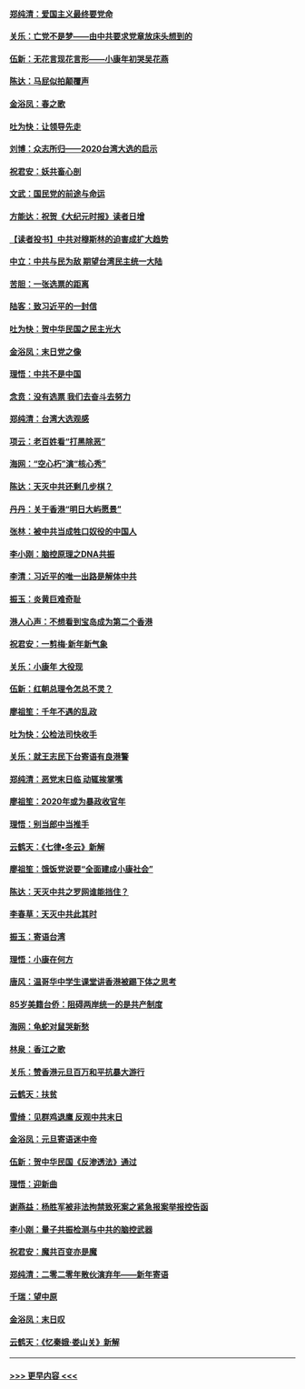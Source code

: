 #### [郑纯清：爱国主义最终要党命](../pages/nsc993/n11802197.md?t=01181455) 
#### [关乐：亡党不是梦——由中共要求党章放床头想到的](../pages/nsc993/n11802156.md?t=01181455) 
#### [伍新：无花言现花言形——小康年初哭吴花燕](../pages/nsc993/n11800044.md?t=01181455) 
#### [陈达：马屁似拍颠覆声](../pages/nsc993/n11800010.md?t=01181455) 
#### [金浴凤：春之歌](../pages/nsc993/n11797687.md?t=01181455) 
#### [吐为快：让领导先走](../pages/nsc993/n11797512.md?t=01181455) 
#### [刘博：众志所归——2020台湾大选的启示](../pages/nsc993/n11796878.md?t=01181455) 
#### [祝君安：妖共畜心剖](../pages/nsc993/n11794273.md?t=01181455) 
#### [文武：国民党的前途与命运](../pages/nsc993/n11794198.md?t=01181455) 
#### [方能达：祝贺《大纪元时报》读者日增](../pages/nsc993/n11793807.md?t=01181455) 
#### [【读者投书】中共对穆斯林的迫害成扩大趋势](../pages/nsc993/n11791371.md?t=01181455) 
#### [中立：中共与民为敌 期望台湾民主统一大陆](../pages/nsc993/n11790392.md?t=01181455) 
#### [苦胆：一张选票的距离](../pages/nsc993/n11788914.md?t=01181455) 
#### [陆客：致习近平的一封信](../pages/nsc993/n11788867.md?t=01181455) 
#### [吐为快：贺中华民国之民主光大](../pages/nsc993/n11788618.md?t=01181455) 
#### [金浴凤：末日党之像](../pages/nsc993/n11787475.md?t=01181455) 
#### [理悟：中共不是中国](../pages/nsc993/n11787463.md?t=01181455) 
#### [念贲：没有选票  我们去奋斗去努力](../pages/nsc993/n11787398.md?t=01181455) 
#### [郑纯清：台湾大选观感](../pages/nsc993/n11786210.md?t=01181455) 
#### [项云：老百姓看“打黑除恶”](../pages/nsc993/n11785398.md?t=01181455) 
#### [海网：“空心朽”演“核心秀”](../pages/nsc993/n11783874.md?t=01181455) 
#### [陈达：天灭中共还剩几步棋？](../pages/nsc993/n11783719.md?t=01181455) 
#### [丹丹：关于香港“明日大屿愿景”](../pages/nsc993/n11783273.md?t=01181455) 
#### [张林：被中共当成牲口奴役的中国人](../pages/nsc993/n11782397.md?t=01181455) 
#### [李小刚：脑控原理之DNA共振](../pages/nsc993/n11780962.md?t=01181455) 
#### [李清：习近平的唯一出路是解体中共](../pages/nsc993/n11780866.md?t=01181455) 
#### [振玉：炎黄巨难奇耻](../pages/nsc993/n11779632.md?t=01181455) 
#### [港人心声：不想看到宝岛成为第二个香港](../pages/nsc993/n11778817.md?t=01181455) 
#### [祝君安：一剪梅‧新年新气象](../pages/nsc993/n11776340.md?t=01181455) 
#### [关乐：小康年 大役现](../pages/nsc993/n11774213.md?t=01181455) 
#### [伍新：红朝总理令怎总不灵？](../pages/nsc993/n11770813.md?t=01181455) 
#### [廖祖笙：千年不遇的乱政](../pages/nsc993/n11770373.md?t=01181455) 
#### [吐为快：公检法司快收手](../pages/nsc993/n11770359.md?t=01181455) 
#### [关乐：就王志民下台寄语有良港警](../pages/nsc993/n11769903.md?t=01181455) 
#### [郑纯清：恶党末日临 动辄挨掌嘴](../pages/nsc993/n11769356.md?t=01181455) 
#### [廖祖笙：2020年或为暴政收官年](../pages/nsc993/n11768216.md?t=01181455) 
#### [理悟：别当郎中当推手](../pages/nsc993/n11768243.md?t=01181455) 
#### [云鹤天：《七律▪冬云》新解](../pages/nsc993/n11768204.md?t=01181455) 
#### [廖祖笙：饿饭党说要“全面建成小康社会”](../pages/nsc993/n11767482.md?t=01181455) 
#### [陈达：天灭中共之罗网谁能挡住？](../pages/nsc993/n11767465.md?t=01181455) 
#### [李春草：天灭中共此其时](../pages/nsc993/n11767452.md?t=01181455) 
#### [振玉：寄语台湾](../pages/nsc993/n11767432.md?t=01181455) 
#### [理悟：小康在何方](../pages/nsc993/n11767394.md?t=01181455) 
#### [唐风：温哥华中学生课堂讲香港被踢下体之思考](../pages/nsc993/n11766848.md?t=01181455) 
#### [85岁美籍台侨：阻碍两岸统一的是共产制度](../pages/nsc993/n11765043.md?t=01181455) 
#### [海网：龟蛇对鼠哭新愁](../pages/nsc993/n11764895.md?t=01181455) 
#### [林泉：香江之歌](../pages/nsc993/n11764415.md?t=01181455) 
#### [关乐：赞香港元旦百万和平抗暴大游行](../pages/nsc993/n11764382.md?t=01181455) 
#### [云鹤天：扶贫](../pages/nsc993/n11764245.md?t=01181455) 
#### [雪绮：见群鸡退鹰  反观中共末日](../pages/nsc993/n11762112.md?t=01181455) 
#### [金浴凤：元旦寄语迷中帝](../pages/nsc993/n11761788.md?t=01181455) 
#### [伍新：贺中华民国《反渗透法》通过](../pages/nsc993/n11761994.md?t=01181455) 
#### [理悟：迎新曲](../pages/nsc993/n11761152.md?t=01181455) 
#### [谢燕益：杨胜军被非法拘禁致死案之紧急报案举报控告函](../pages/nsc993/n11756134.md?t=01181455) 
#### [李小刚：量子共振检测与中共的脑控武器](../pages/nsc993/n11754518.md?t=01181455) 
#### [祝君安：魔共百变亦是魔](../pages/nsc993/n11754469.md?t=01181455) 
#### [郑纯清：二零二零年散伙演弃年——新年寄语](../pages/nsc993/n11754195.md?t=01181455) 
#### [千瑞：望中原](../pages/nsc993/n11754159.md?t=01181455) 
#### [金浴凤：末日叹](../pages/nsc993/n11752359.md?t=01181455) 
#### [云鹤天：《忆秦娥‧娄山关》新解](../pages/nsc993/n11752348.md?t=01181455) 

----
#### [ >>> 更早内容 <<< ](../indexes/nsc993-earlier.md)
